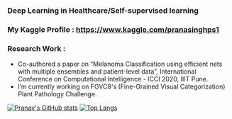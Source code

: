 ### Deep Learning in Healthcare/Self-supervised learning
### My Kaggle Profile : https://www.kaggle.com/pranasinghps1
### Research Work :
- Co-authored a paper on “Melanoma Classification using efficient nets with multiple ensembles and patient-level data”, International Conference on Computational Intelligence - ICCI 2020, IIIT Pune.
- I’m currently working on FGVC8's (Fine-Grained Visual Categorization) Plant Pathology Challenge.
<!--
**pranavsinghps1/pranavsinghps1** is a ✨ _special_ ✨ repository because its `README.md` (this file) appears on your GitHub profile.

Here are some ideas to get you started:

- 🔭 I’m currently working on ...
- 🌱 I’m currently learning ...
- 👯 I’m looking to collaborate on ...
- 🤔 I’m looking for help with ...
- 💬 Ask me about ...
- 📫 How to reach me: ...
- 😄 Pronouns: ...
- ⚡ Fun fact: ...
-->
[![Pranav's GitHub stats](https://github-readme-stats.vercel.app/api?username=pranavsinghps1&theme=dark&count_private=true)](https://github.com/anuraghazra/github-readme-stats)
[![Top Langs](https://github-readme-stats.vercel.app/api/top-langs/?username=pranavsinghps1&layout=compact&theme=dark&count_private=true)](https://github.com/anuraghazra/github-readme-stats)


